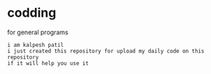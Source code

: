# codding
for general programs

```
i am kalpesh patil
i just created this repository for upload my daily code on this repository
if it will help you use it
```
